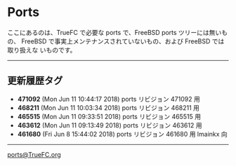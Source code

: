 # Ports

ここにあるのは、TrueFC で必要な ports で、FreeBSD ports ツリーには無いもの、
FreeBSD で事実上メンテナンスされていないもの、および FreeBSD では取り扱えな
いものです。

---

## 更新履歴タグ

* **471092** (Mon Jun 11 10:44:17 2018)
	ports リビジョン 471092 用
* **468211** (Mon Jun 11 10:03:34 2018)
	ports リビジョン 468211 用
* **465515** (Mon Jun 11 09:33:51 2018)
	ports リビジョン 465515 用
* **463612** (Mon Jun 11 09:13:49 2018)
	ports リビジョン 463612 用
* **461680** (Fri Jun 8 15:44:02 2018)
	ports リビジョン 461680 用
	lmainkx 向

---

ports@TrueFC.org
